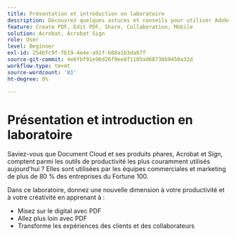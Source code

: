 ```yaml
---
title: Présentation et introduction en laboratoire
description: Découvrez quelques astuces et conseils pour utiliser Adobe Document Cloud
feature: Create PDF, Edit PDF, Share, Collaboration, Mobile
solution: Acrobat, Acrobat Sign
role: User
level: Beginner
exl-id: 254bfc9f-fb19-4e4e-a91f-b08a1b3da87f
source-git-commit: 4e6fbf91e96d26f9ee8f1105ad68738b9450a32d
workflow-type: tm+mt
source-wordcount: '81'
ht-degree: 0%

---
```


# Présentation et introduction en laboratoire

Saviez-vous que Document Cloud et ses produits phares, Acrobat et Sign, comptent parmi les outils de productivité les plus couramment utilisés aujourd’hui ? Elles sont utilisées par les équipes commerciales et marketing de plus de 80 % des entreprises du Fortune 100.

Dans ce laboratoire, donnez une nouvelle dimension à votre productivité et à votre créativité en apprenant à :

* Misez sur le digital avec PDF
* Allez plus loin avec PDF
* Transforme les expériences des clients et des collaborateurs

